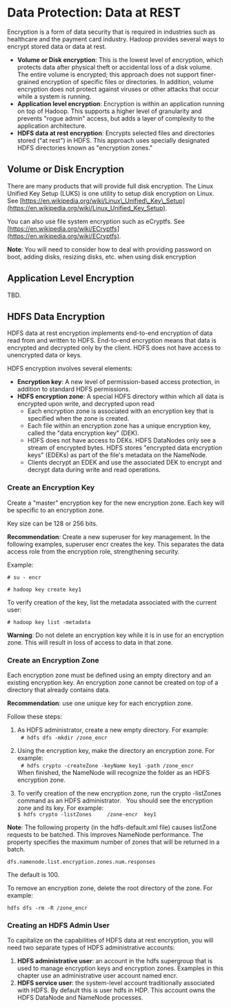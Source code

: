 # Data Protection: Data at REST

Encryption is a form of data security that is required in industries such as healthcare and the payment card industry. Hadoop provides several ways to encrypt stored data or data at rest.

* **Volume or Disk encryption**: This is the lowest level of encryption, which protects data after physical theft or accidental loss of a disk volume. The entire volume is encrypted; this approach does not support finer-grained encryption of specific files or directories. In addition, volume encryption does not protect against viruses or other attacks that occur while a system is running.
* **Application level encryption**: Encryption is within an application running on top of Hadoop. This supports a higher level of granularity and prevents "rogue admin" access, but adds a layer of complexity to the application architecture.
* **HDFS data at rest encryption**: Encrypts selected files and directories stored \("at rest"\) in HDFS. This approach uses specially designated HDFS directories known as "encryption zones."

## Volume or Disk Encryption

There are many products that will provide full disk encryption. The Linux Unified Key Setup \(LUKS\) is one utility to setup disk encryption on Linux. See [https://en.wikipedia.org/wiki/Linux\_Unified\_Key\_Setup](https://en.wikipedia.org/wiki/Linux_Unified_Key_Setup).

You can also use file system encryption such as eCryptfs. See [https://en.wikipedia.org/wiki/ECryptfs](https://en.wikipedia.org/wiki/ECryptfs).

**Note**: You will need to consider how to deal with providing password on boot, adding disks, resizing disks, etc. when using disk encryption

## Application Level Encryption

TBD.

## HDFS Data Encryption

HDFS data at rest encryption implements end-to-end encryption of data read from and written to HDFS. End-to-end encryption means that data is encrypted and decrypted only by the client. HDFS does not have access to unencrypted data or keys.

HDFS encryption involves several elements:

* **Encryption key**: A new level of permission-based access protection, in addition to standard HDFS permissions.
* **HDFS encryption zone**: A special HDFS directory within which all data is encrypted upon write, and decrypted upon read
  * Each encryption zone is associated with an encryption key that is specified when the zone is created. 
  * Each file within an encryption zone has a unique encryption key, called the "data encryption key" \(DEK\). 
  * HDFS does not have access to DEKs. HDFS DataNodes only see a stream of encrypted bytes. HDFS stores "encrypted data encryption keys" \(EDEKs\) as part of the file's metadata on the NameNode.
  * Clients decrypt an EDEK and use the associated DEK to encrypt and decrypt data during write and read operations.

### Create an Encryption Key

Create a "master" encryption key for the new encryption zone. Each key will be specific to an encryption zone.

Key size can be 128 or 256 bits.

**Recommendation**: Create a new superuser for key management. In the following examples, superuser encr creates the key. This separates the data access role from the encryption role, strengthening security.

Example:

`# su - encr`

`# hadoop key create key1`

To verify creation of the key, list the metadata associated with the current user:

`# hadoop key list -metadata`

**Warning**: Do not delete an encryption key while it is in use for an encryption zone. This will result in loss of access to data in that zone.

### Create an Encryption Zone

Each encryption zone must be defined using an empty directory and an existing encryption key. An encryption zone cannot be created on top of a directory that already contains data.

**Recommendation**: use one unique key for each encryption zone.

Follow these steps:

1. As HDFS administrator, create a new empty directory. For example:  
       `# hdfs dfs -mkdir /zone_encr`

2. Using the encryption key, make the directory an encryption zone. For example:  
    `# hdfs crypto -createZone -keyName key1 -path /zone_encr`   
   When finished, the NameNode will recognize the folder as an HDFS encryption zone.

3. To verify creation of the new encryption zone, run the crypto -listZones command as an HDFS administrator.     You should see the encryption zone and its key. For example:   
   `$ hdfs crypto -listZones     /zone-encr  key1`

**Note**: The following property \(in the hdfs-default.xml file\) causes listZone requests to be batched. This improves NameNode performance. The property specifies the maximum number of zones that will be returned in a batch.

`dfs.namenode.list.encryption.zones.num.responses`

The default is 100.

To remove an encryption zone, delete the root directory of the zone. For example:

`hdfs dfs -rm -R /zone_encr`

### Creating an HDFS Admin User

To capitalize on the capabilities of HDFS data at rest encryption, you will need two separate types of HDFS administrative accounts:

1. **HDFS administrative user**: an account in the hdfs supergroup that is used to manage encryption keys and encryption zones. Examples in this chapter use an administrative user account named encr.
2. **HDFS service user**: the system-level account traditionally associated with HDFS. By default this is user hdfs in HDP. This account owns the HDFS DataNode and NameNode processes.



